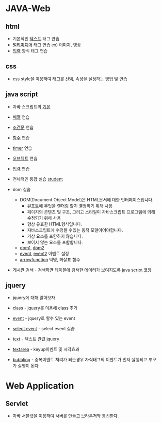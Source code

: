 # JAVA-Web

## html

* 기본적인 [텍스트](./html/WebContent/text.html) 태그 연습
* [멀티미디어](./html/WebContent/multimedia.html) 태그 연습 ex) 이미지, 영상
* [입력](./html/WebContent/formtest.html) 양식 태그 연습

## css

* css style을 이용하여 태그를 [선택](./css/WebContent/selectortest.html),  속성을 설정하는 방법 및 연습

## java script

* 자바 스크립트의 [기본](./js/WebContent/first.html)
* [배열](./js/WebContent/array.html) 연습
* [조건문](./js/WebContent/ifelsetest.html) 연습
* [함수](./js/WebContent/functiontest.html) 연습
* [timer](./js/WebContent/timer.html) 연습

* [오브젝트](./js/WebContent/objecttest.html) 연습

* [입력](./js/WebContent/input.html) 연습
* 전체적인 통합 실습 [student](./js/WebContent/student.html)

* dom 실습
  * DOM(Document Object Model)은 HTML문서에 대한 인터페이스입니다. 
    * 뷰포트에 무엇을 렌더링 할지 결정하기 위해 사용
    * 페이지의 콘텐츠 및 구조, 그리고 스타일이 자바스크립트 프로그램에 의해 수정되기 위해 사용
    * 항상 유효한 HTML형식입니다.
    * 자바스크립트에 수정될 수있는 동적 모델이어야합니다.
    * 가상 요소를 포함하지 않습니다.
    * 보이지 않는 요소를 포함합니다.
  * [dom1](./js/WebContent/dom1.html), [dom2](./js/WebContent/dom2.html)
  * [event](./js/WebContent/event.html), [event2](./js/WebContent/event2.html) 이벤트 설정
  * [arrowfunction](./js/WebContent/arrowfunc.html)  익명, 화살표 함수
* [게시판 검색](./js/WebContent/boardlist.html) - 검색하면 테이블에 검색한 데이터가 보여지도록 java script 코딩

## jquery

* jquery에 대해 알아보자

* [class](./jquery/WebContent/class.html) - jquery를 이용해 class 추가
* [event](./jquery/WebContent/event.html) - jquery로 할수 있는 event
* [select event](./jquery/WebContent/selectevent.html) - select event 실습
* [text](./jquery/WebContent/text_html.html) - 텍스트 관련 jquery
* [textarea](./jquery/WebContent/textarea.html) - keyup이벤트 및 시각효과
* [bubbling](./jquery/WebContent/bubbling.html) - 중복이벤트 처리가 되는경우 자식태그의 이벤트가 먼저 실행되고 부모가 실행이 된다

# Web Application

## Servlet

* 자바 서블렛을 이용하여 서버를 만들고 브라우저와 통신한다.